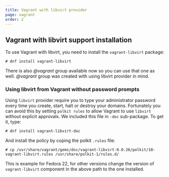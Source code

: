 ```yaml
---
title: Vagrant with libvirt provider
page: vagrant
order: 2
---
```


## Vagrant with libvirt support installation


To use Vagrant with libvirt, you need to install the `vagrant-libvirt` package:

```
# dnf install vagrant-libvirt
```

There is also *@vagrant* group available now so you can use that one as well. *@vagrant* group
was created with using libvirt provider in mind.


### Using libvirt from Vagrant without password prompts


Using `libvirt` provider require you to type your administrator password every time you create,
start, halt or destroy your domains. Fortunately you can avoid this by setting `polkit rules`
to allow Vagrant to use `libvirt` without explicit approvals. We included this file in `-doc`
sub-package. To get it, type:

```
# dnf install vagrant-libvirt-doc
```

And install the policy by coping the polkit `.rules` file:

```
# cp /usr/share/vagrant/gems/doc/vagrant-libvirt-0.0.26/polkit/10-vagrant-libvirt.rules /usr/share/polkit-1/rules.d/
```

This is example for Fedora 22, for other versions change the version of `vagrant-libvirt` component in
the above path to the one installed.
